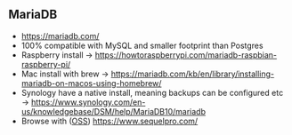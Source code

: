 ## MariaDB
* https://mariadb.com/
* 100% compatible with MySQL and smaller footprint than Postgres
* Raspberry install -> https://howtoraspberrypi.com/mariadb-raspbian-raspberry-pi/
* Mac install with brew -> https://mariadb.com/kb/en/library/installing-mariadb-on-macos-using-homebrew/
* Synology have a native install, meaning backups can be configured etc -> https://www.synology.com/en-us/knowledgebase/DSM/help/MariaDB10/mariadb
* Browse with ([OSS](https://github.com/sequelpro/sequelpro)) https://www.sequelpro.com/